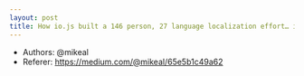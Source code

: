 ```yaml
---
layout: post
title: How io.js built a 146 person, 27 language localization effort… in one day.
---
```


- Authors: @mikeal
- Referer: https://medium.com/@mikeal/65e5b1c49a62
